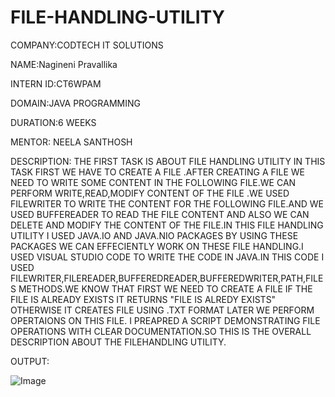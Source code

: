 # FILE-HANDLING-UTILITY 

COMPANY:CODTECH IT SOLUTIONS 

NAME:Nagineni Pravallika

INTERN ID:CT6WPAM

DOMAIN:JAVA PROGRAMMING

DURATION:6 WEEKS

MENTOR: NEELA SANTHOSH 

DESCRIPTION: THE FIRST TASK IS ABOUT FILE HANDLING UTILITY IN THIS TASK FIRST WE HAVE TO CREATE A FILE .AFTER CREATING A FILE WE NEED TO WRITE SOME CONTENT IN THE FOLLOWING FILE.WE CAN PERFORM WRITE,READ,MODIFY CONTENT OF THE FILE .WE USED FILEWRITER TO WRITE THE CONTENT FOR THE FOLLOWING FILE.AND WE  USED BUFFEREADER TO READ THE FILE CONTENT AND ALSO WE CAN DELETE AND MODIFY THE CONTENT OF THE FILE.IN THIS FILE HANDLING UTILITY I USED JAVA.IO AND JAVA.NIO PACKAGES BY USING THESE PACKAGES WE CAN EFFECIENTLY WORK ON THESE FILE HANDLING.I USED VISUAL STUDIO CODE TO WRITE THE CODE IN JAVA.IN THIS CODE I USED FILEWRITER,FILEREADER,BUFFEREDREADER,BUFFEREDWRITER,PATH,FILES METHODS.WE KNOW THAT FIRST WE NEED TO CREATE A FILE IF THE FILE IS ALREADY EXISTS IT RETURNS "FILE IS ALREDY EXISTS" OTHERWISE IT CREATES FILE USING .TXT FORMAT LATER WE PERFORM OPERTAIONS ON THIS FILE. I PREAPRED A SCRIPT DEMONSTRATING FILE OPERATIONS WITH CLEAR DOCUMENTATION.SO THIS IS THE OVERALL DESCRIPTION ABOUT THE FILEHANDLING UTILITY.

OUTPUT:

![Image](https://github.com/user-attachments/assets/53b5a9b3-93fb-48fc-8079-965227fc2a81)
